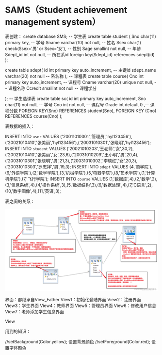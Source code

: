 #  									SAMS（Student achievement management system）

表创建：
create database SMS;
-- 学生表
create table student (
	Sno char(11) primary key, -- 学号
	Sname varchar(10) not null, -- 姓名 
	Ssex char(1) check(Ssex='男' or Ssex='女'), -- 性别
	Sage smallint not null, -- 年龄
	Sdept_id int not null, -- 所在系id
	foreign key(Sdept_id) references sdept(id)
);

create table sdept(
	id int primary key auto_increment, -- 主键id
	sdept_name varchar(20) not null -- 系名称
);
-- 课程表
create table course(
	Cno int primary key auto_increment, -- 课程号
	Cname varchar(20) unique not null, -- 课程名称
	Ccredit smallint not null -- 课程学分
	 
);
-- 学生选课表
create table sc(
	id int primary key auto_increment,
	Sno char(11) not null, -- 学号
	Cno int not null, -- 课程号
	Grade int default 0 ,-- 课程分数
	FOREIGN KEY(Sno) REFERENCES student(Sno),
	FOREIGN KEY (Cno) REFERENCES course(Cno)
);

表数据的插入：

INSERT INTO `user` VALUES ('20011010001','管理员','hyl123456'),('20021010410','张美丽','hyl123456'),('20031010301','张晓明','hyl123456');
INSERT INTO `student` VALUES ('20021010203','王老师','女',30,2),('20021010410','张美丽','女',23,6),('20031010209','王小明','男',20,4),('20031010301','张晓明','男',21,3),('20031010302','李晓红','女',20,3),('20031010303','罗志祥','男',19,3);
INSERT INTO `sdept` VALUES (4,'商学院'),(6,'外语学院'),(2,'数学学院'),(3,'机械学院'),(5,'电器学院'),(8,'艺术学院'),(1,'计算机学院'),(7,'飞行学院');
INSERT INTO `course` VALUES (1,'数据库',4),(2,'数学',2),(3,'信息系统',4),(4,'操作系统',3),(5,'数据结构',3),(6,'数据处理',4),(7,'C语言',2),(10,'数字图像',4),(11,'英语',3);



表之间的关系：

![](src/com/gjc/sams/view/imgs/结构.png)

界面：都继承自View_Father
View1：初始化登陆界面
View2：注册界面
View3：学生界面
View4：教师界面
View5：管理员界面
View6：修改用户信息
View7：老师添加学生信息界面

View



用到的知识：

//setBackground(Color.yellow); 设置背景颜色
//setForeground(Color.red); 设置字体颜色








